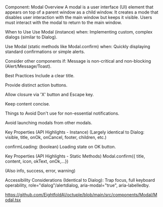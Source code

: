Component: Modal
Overview
A modal is a user interface (UI) element that appears on top of a parent window as a child window. It creates a mode that disables user interaction with the main window but keeps it visible. Users must interact with the modal to return to the main window.    

When to Use
Use Modal (instance) when: Implementing custom, complex dialogs (similar to Dialog).    

Use Modal (static methods like Modal.confirm) when: Quickly displaying standard confirmations or simple alerts.    

Consider other components if: Message is non-critical and non-blocking (Alert/Message/Toast).    

Best Practices
Include a clear title.    

Provide distinct action buttons.    

Allow closure via 'X' button and Escape key.    

Keep content concise.    

Things to Avoid
Don't use for non-essential notifications.    

Avoid launching modals from other modals.    

Key Properties (API Highlights - Instance)
(Largely identical to Dialog: visible, title, onOk, onCancel, footer, children, etc.)    

confirmLoading: (boolean) Loading state on OK button.    

Key Properties (API Highlights - Static Methods)
Modal.confirm({ title, content, icon, okText, onOk,...})    

(Also info, success, error, warning)    

Accessibility Considerations
(Identical to Dialog): Trap focus, full keyboard operability, role="dialog"/alertdialog, aria-modal="true", aria-labelledby.    

https://github.com/EightfoldAI/octuple/blob/main/src/components/Modal/Modal.tsx